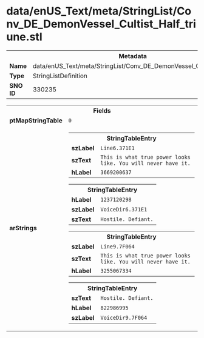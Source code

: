 <h1>data/enUS_Text/meta/StringList/Conv_DE_DemonVessel_Cultist_Half_triune.stl</h1><table><tr><th colspan="100%">Metadata</th></tr><tr><td><b>Name</b></td><td>data/enUS_Text/meta/StringList/Conv_DE_DemonVessel_Cultist_Half_triune.stl</td></tr><tr><td><b>Type</b></td><td>StringListDefinition</td></tr><tr><td><b>SNO ID</b></td><td>330235</td></tr></table>

<table><tr><th colspan="100%">Fields</th></tr><tr><td><b>ptMapStringTable</b></td><td><code>0</code></td></tr><tr><td><b>arStrings</b></td><td><table><tr><th colspan="100%">StringTableEntry</th></tr><tr><td><b>szLabel</b></td><td><code>Line6.371E1</code></td></tr><tr><td><b>szText</b></td><td><code>This is what true power looks like. You will never have it.</code></td></tr><tr><td><b>hLabel</b></td><td><code>3669200637</code></td></tr></table>


<table><tr><th colspan="100%">StringTableEntry</th></tr><tr><td><b>hLabel</b></td><td><code>1237120298</code></td></tr><tr><td><b>szLabel</b></td><td><code>VoiceDir6.371E1</code></td></tr><tr><td><b>szText</b></td><td><code>Hostile. Defiant.</code></td></tr></table>


<table><tr><th colspan="100%">StringTableEntry</th></tr><tr><td><b>szLabel</b></td><td><code>Line9.7F064</code></td></tr><tr><td><b>szText</b></td><td><code>This is what true power looks like. You will never have it.</code></td></tr><tr><td><b>hLabel</b></td><td><code>3255067334</code></td></tr></table>


<table><tr><th colspan="100%">StringTableEntry</th></tr><tr><td><b>szText</b></td><td><code>Hostile. Defiant.</code></td></tr><tr><td><b>hLabel</b></td><td><code>822986995</code></td></tr><tr><td><b>szLabel</b></td><td><code>VoiceDir9.7F064</code></td></tr></table>


</td></tr></table>

